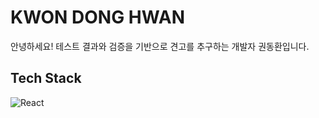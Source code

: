 # KWON DONG HWAN
안녕하세요! 테스트 결과와 검증을 기반으로 견고를 추구하는 개발자 권동환입니다.

## Tech Stack
<img alt="React" src="https://img.shields.io/badge/react-61DAFB?style=for-the-badge&logo=React&logoColor=white"/>
